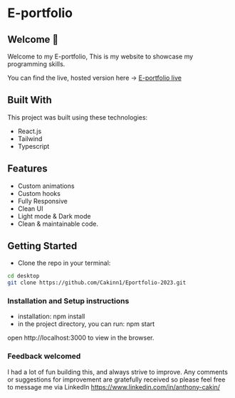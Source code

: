 # E-portfolio

## Welcome 👋

Welcome to my E-portfolio, This is my website to showcase my programming skills.

You can find the live, hosted version here → [E-portfolio live](https://cakineportfolio.com/)

## Built With

This project was built using these technologies:

- React.js
- Tailwind
- Typescript

## Features

- Custom animations
- Custom hooks
- Fully Responsive
- Clean UI
- Light mode & Dark mode
- Clean & maintainable code.

  
## Getting Started

- Clone the repo in your terminal:
```bash
cd desktop
git clone https://github.com/Cakinn1/Eportfolio-2023.git
```

### Installation and Setup instructions

- installation: npm install
- in the project directory, you can run: npm start

open http://localhost:3000 to view in the browser.

### Feedback welcomed

I had a lot of fun building this, and always strive to improve. Any comments or suggestions for improvement are gratefully received so please feel free to message me via LinkedIn https://www.linkedin.com/in/anthony-cakin/


